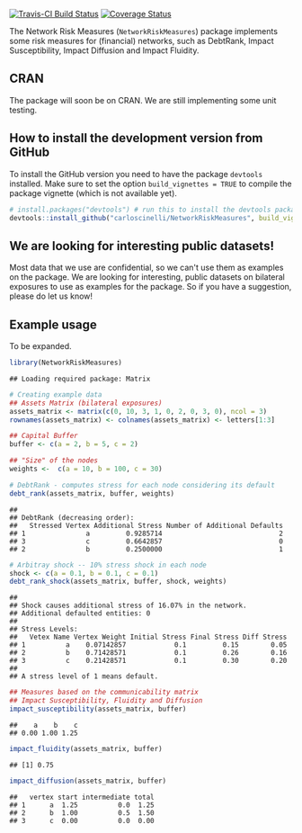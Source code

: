 <!-- README.md is generated from README.Rmd. Please edit that file -->
[![Travis-CI Build Status](https://travis-ci.org/carloscinelli/NetworkRiskMeasures.svg?branch=master)](https://travis-ci.org/carloscinelli/NetworkRiskMeasures) [![Coverage Status](https://img.shields.io/codecov/c/github/carloscinelli/NetworkRiskMeasures/master.svg)](https://codecov.io/github/carloscinelli/NetworkRiskMeasures?branch=master)

The Network Risk Measures (`NetworkRiskMeasures`) package implements some risk measures for (financial) networks, such as DebtRank, Impact Susceptibility, Impact Diffusion and Impact Fluidity.

CRAN
----

The package will soon be on CRAN. We are still implementing some unit testing.

How to install the development version from GitHub
--------------------------------------------------

To install the GitHub version you need to have the package `devtools` installed. Make sure to set the option `build_vignettes = TRUE` to compile the package vignette (which is not available yet).

``` r
# install.packages("devtools") # run this to install the devtools package
devtools::install_github("carloscinelli/NetworkRiskMeasures", build_vignettes = TRUE)
```

We are looking for interesting public datasets!
-----------------------------------------------

Most data that we use are confidential, so we can't use them as examples on the package. We are looking for interesting, public datasets on bilateral exposures to use as examples for the package. So if you have a suggestion, please do let us know!

Example usage
-------------

To be expanded.

``` r
library(NetworkRiskMeasures)
```

    ## Loading required package: Matrix

``` r
# Creating example data
## Assets Matrix (bilateral exposures)
assets_matrix <- matrix(c(0, 10, 3, 1, 0, 2, 0, 3, 0), ncol = 3)
rownames(assets_matrix) <- colnames(assets_matrix) <- letters[1:3]

## Capital Buffer
buffer <- c(a = 2, b = 5, c = 2)

## "Size" of the nodes
weights <-  c(a = 10, b = 100, c = 30)

# DebtRank - computes stress for each node considering its default
debt_rank(assets_matrix, buffer, weights)
```

    ## 
    ## DebtRank (decreasing order):
    ##   Stressed Vertex Additional Stress Number of Additional Defaults
    ## 1               a         0.9285714                             2
    ## 3               c         0.6642857                             0
    ## 2               b         0.2500000                             1

``` r
# Arbitray shock -- 10% stress shock in each node
shock <- c(a = 0.1, b = 0.1, c = 0.1)
debt_rank_shock(assets_matrix, buffer, shock, weights)
```

    ## 
    ## Shock causes additional stress of 16.07% in the network. 
    ## Additional defaulted entities: 0 
    ## 
    ## Stress Levels: 
    ##   Vetex Name Vertex Weight Initial Stress Final Stress Diff Stress
    ## 1          a    0.07142857            0.1         0.15        0.05
    ## 2          b    0.71428571            0.1         0.26        0.16
    ## 3          c    0.21428571            0.1         0.30        0.20
    ## 
    ## A stress level of 1 means default.

``` r
## Measures based on the communicability matrix
## Impact Susceptibility, Fluidity and Diffusion
impact_susceptibility(assets_matrix, buffer)
```

    ##    a    b    c 
    ## 0.00 1.00 1.25

``` r
impact_fluidity(assets_matrix, buffer)
```

    ## [1] 0.75

``` r
impact_diffusion(assets_matrix, buffer)
```

    ##   vertex start intermediate total
    ## 1      a  1.25          0.0  1.25
    ## 2      b  1.00          0.5  1.50
    ## 3      c  0.00          0.0  0.00
